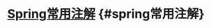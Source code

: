 # [Spring常用注解](http://hollischuang.gitee.io/tobetopjavaer/#/basics/java-basic/annotation-in-spring?id=spring%e5%b8%b8%e7%94%a8%e6%b3%a8%e8%a7%a3) {#spring常用注解}




